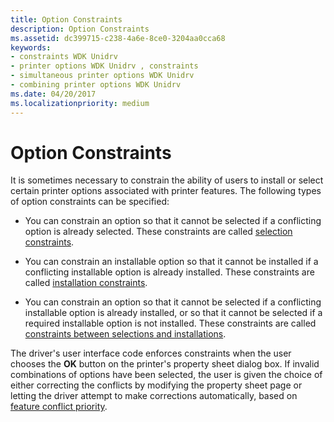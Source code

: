 ```yaml
---
title: Option Constraints
description: Option Constraints
ms.assetid: dc399715-c238-4a6e-8ce0-3204aa0cca68
keywords:
- constraints WDK Unidrv
- printer options WDK Unidrv , constraints
- simultaneous printer options WDK Unidrv
- combining printer options WDK Unidrv
ms.date: 04/20/2017
ms.localizationpriority: medium
---
```


# Option Constraints





It is sometimes necessary to constrain the ability of users to install or select certain printer options associated with printer features. The following types of option constraints can be specified:

-   You can constrain an option so that it cannot be selected if a conflicting option is already selected. These constraints are called [selection constraints](selection-constraints.md).

-   You can constrain an installable option so that it cannot be installed if a conflicting installable option is already installed. These constraints are called [installation constraints](installation-constraints.md).

-   You can constrain an option so that it cannot be selected if a conflicting installable option is already installed, or so that it cannot be selected if a required installable option is not installed. These constraints are called [constraints between selections and installations](constraints-between-selections-and-installations.md).

The driver's user interface code enforces constraints when the user chooses the **OK** button on the printer's property sheet dialog box. If invalid combinations of options have been selected, the user is given the choice of either correcting the conflicts by modifying the property sheet page or letting the driver attempt to make corrections automatically, based on [feature conflict priority](feature-conflict-priority.md).

 

 




